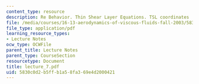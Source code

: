 ```yaml
---
content_type: resource
description: Re Behavior. Thin Shear Layer Equations. TSL coordinates
file: /media/courses/16-13-aerodynamics-of-viscous-fluids-fall-2003/5830c0d2b5ffb1a58fa369e4d2000421_lecture_7.pdf
file_type: application/pdf
learning_resource_types:
- Lecture Notes
ocw_type: OCWFile
parent_title: Lecture Notes
parent_type: CourseSection
resourcetype: Document
title: lecture_7.pdf
uid: 5830c0d2-b5ff-b1a5-8fa3-69e4d2000421
---
```

